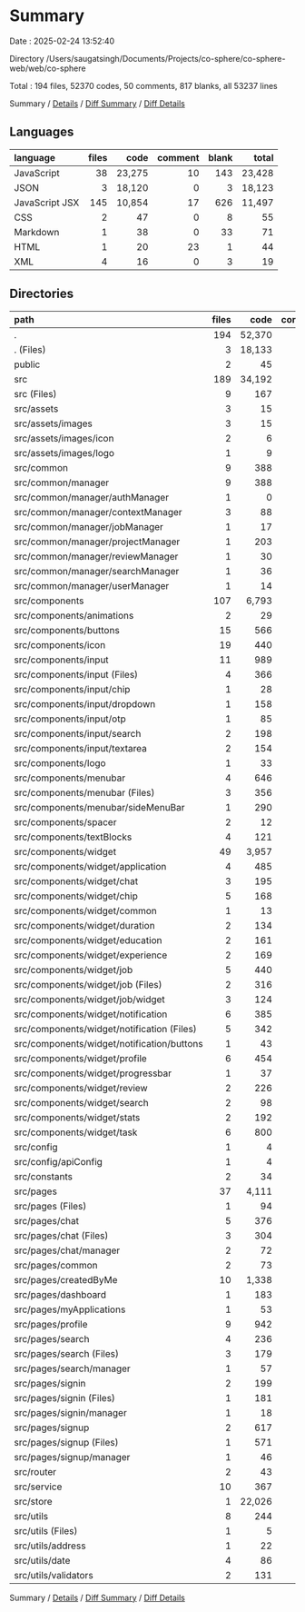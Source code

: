 # Summary

Date : 2025-02-24 13:52:40

Directory /Users/saugatsingh/Documents/Projects/co-sphere/co-sphere-web/web/co-sphere

Total : 194 files,  52370 codes, 50 comments, 817 blanks, all 53237 lines

Summary / [Details](details.md) / [Diff Summary](diff.md) / [Diff Details](diff-details.md)

## Languages
| language | files | code | comment | blank | total |
| :--- | ---: | ---: | ---: | ---: | ---: |
| JavaScript | 38 | 23,275 | 10 | 143 | 23,428 |
| JSON | 3 | 18,120 | 0 | 3 | 18,123 |
| JavaScript JSX | 145 | 10,854 | 17 | 626 | 11,497 |
| CSS | 2 | 47 | 0 | 8 | 55 |
| Markdown | 1 | 38 | 0 | 33 | 71 |
| HTML | 1 | 20 | 23 | 1 | 44 |
| XML | 4 | 16 | 0 | 3 | 19 |

## Directories
| path | files | code | comment | blank | total |
| :--- | ---: | ---: | ---: | ---: | ---: |
| . | 194 | 52,370 | 50 | 817 | 53,237 |
| . (Files) | 3 | 18,133 | 0 | 35 | 18,168 |
| public | 2 | 45 | 23 | 2 | 70 |
| src | 189 | 34,192 | 27 | 780 | 34,999 |
| src (Files) | 9 | 167 | 9 | 29 | 205 |
| src/assets | 3 | 15 | 0 | 3 | 18 |
| src/assets/images | 3 | 15 | 0 | 3 | 18 |
| src/assets/images/icon | 2 | 6 | 0 | 2 | 8 |
| src/assets/images/logo | 1 | 9 | 0 | 1 | 10 |
| src/common | 9 | 388 | 1 | 33 | 422 |
| src/common/manager | 9 | 388 | 1 | 33 | 422 |
| src/common/manager/authManager | 1 | 0 | 0 | 1 | 1 |
| src/common/manager/contextManager | 3 | 88 | 1 | 20 | 109 |
| src/common/manager/jobManager | 1 | 17 | 0 | 2 | 19 |
| src/common/manager/projectManager | 1 | 203 | 0 | 4 | 207 |
| src/common/manager/reviewManager | 1 | 30 | 0 | 2 | 32 |
| src/common/manager/searchManager | 1 | 36 | 0 | 2 | 38 |
| src/common/manager/userManager | 1 | 14 | 0 | 2 | 16 |
| src/components | 107 | 6,793 | 1 | 438 | 7,232 |
| src/components/animations | 2 | 29 | 0 | 8 | 37 |
| src/components/buttons | 15 | 566 | 0 | 52 | 618 |
| src/components/icon | 19 | 440 | 0 | 57 | 497 |
| src/components/input | 11 | 989 | 0 | 80 | 1,069 |
| src/components/input (Files) | 4 | 366 | 0 | 31 | 397 |
| src/components/input/chip | 1 | 28 | 0 | 2 | 30 |
| src/components/input/dropdown | 1 | 158 | 0 | 6 | 164 |
| src/components/input/otp | 1 | 85 | 0 | 12 | 97 |
| src/components/input/search | 2 | 198 | 0 | 15 | 213 |
| src/components/input/textarea | 2 | 154 | 0 | 14 | 168 |
| src/components/logo | 1 | 33 | 0 | 3 | 36 |
| src/components/menubar | 4 | 646 | 0 | 19 | 665 |
| src/components/menubar (Files) | 3 | 356 | 0 | 12 | 368 |
| src/components/menubar/sideMenuBar | 1 | 290 | 0 | 7 | 297 |
| src/components/spacer | 2 | 12 | 0 | 5 | 17 |
| src/components/textBlocks | 4 | 121 | 0 | 13 | 134 |
| src/components/widget | 49 | 3,957 | 1 | 201 | 4,159 |
| src/components/widget/application | 4 | 485 | 0 | 15 | 500 |
| src/components/widget/chat | 3 | 195 | 0 | 12 | 207 |
| src/components/widget/chip | 5 | 168 | 0 | 17 | 185 |
| src/components/widget/common | 1 | 13 | 0 | 3 | 16 |
| src/components/widget/duration | 2 | 134 | 0 | 6 | 140 |
| src/components/widget/education | 2 | 161 | 0 | 11 | 172 |
| src/components/widget/experience | 2 | 169 | 0 | 12 | 181 |
| src/components/widget/job | 5 | 440 | 0 | 17 | 457 |
| src/components/widget/job (Files) | 2 | 316 | 0 | 8 | 324 |
| src/components/widget/job/widget | 3 | 124 | 0 | 9 | 133 |
| src/components/widget/notification | 6 | 385 | 0 | 21 | 406 |
| src/components/widget/notification (Files) | 5 | 342 | 0 | 18 | 360 |
| src/components/widget/notification/buttons | 1 | 43 | 0 | 3 | 46 |
| src/components/widget/profile | 6 | 454 | 1 | 19 | 474 |
| src/components/widget/progressbar | 1 | 37 | 0 | 4 | 41 |
| src/components/widget/review | 2 | 226 | 0 | 21 | 247 |
| src/components/widget/search | 2 | 98 | 0 | 9 | 107 |
| src/components/widget/stats | 2 | 192 | 0 | 6 | 198 |
| src/components/widget/task | 6 | 800 | 0 | 28 | 828 |
| src/config | 1 | 4 | 0 | 3 | 7 |
| src/config/apiConfig | 1 | 4 | 0 | 3 | 7 |
| src/constants | 2 | 34 | 0 | 2 | 36 |
| src/pages | 37 | 4,111 | 14 | 186 | 4,311 |
| src/pages (Files) | 1 | 94 | 0 | 4 | 98 |
| src/pages/chat | 5 | 376 | 0 | 30 | 406 |
| src/pages/chat (Files) | 3 | 304 | 0 | 24 | 328 |
| src/pages/chat/manager | 2 | 72 | 0 | 6 | 78 |
| src/pages/common | 2 | 73 | 1 | 8 | 82 |
| src/pages/createdByMe | 10 | 1,338 | 0 | 62 | 1,400 |
| src/pages/dashboard | 1 | 183 | 0 | 5 | 188 |
| src/pages/myApplications | 1 | 53 | 0 | 3 | 56 |
| src/pages/profile | 9 | 942 | 1 | 36 | 979 |
| src/pages/search | 4 | 236 | 0 | 16 | 252 |
| src/pages/search (Files) | 3 | 179 | 0 | 12 | 191 |
| src/pages/search/manager | 1 | 57 | 0 | 4 | 61 |
| src/pages/signin | 2 | 199 | 1 | 6 | 206 |
| src/pages/signin (Files) | 1 | 181 | 1 | 4 | 186 |
| src/pages/signin/manager | 1 | 18 | 0 | 2 | 20 |
| src/pages/signup | 2 | 617 | 11 | 16 | 644 |
| src/pages/signup (Files) | 1 | 571 | 11 | 14 | 596 |
| src/pages/signup/manager | 1 | 46 | 0 | 2 | 48 |
| src/router | 2 | 43 | 0 | 6 | 49 |
| src/service | 10 | 367 | 0 | 29 | 396 |
| src/store | 1 | 22,026 | 0 | 1 | 22,027 |
| src/utils | 8 | 244 | 2 | 50 | 296 |
| src/utils (Files) | 1 | 5 | 0 | 1 | 6 |
| src/utils/address | 1 | 22 | 0 | 4 | 26 |
| src/utils/date | 4 | 86 | 2 | 18 | 106 |
| src/utils/validators | 2 | 131 | 0 | 27 | 158 |

Summary / [Details](details.md) / [Diff Summary](diff.md) / [Diff Details](diff-details.md)